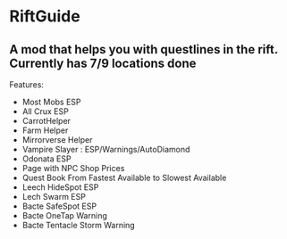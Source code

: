 # RiftGuide
A mod that helps you with questlines in the rift. Currently has 7/9 locations done
-------------------------------------------------------------------------------------------------------------------------------------------------------------------
Features:
- Most Mobs ESP
- All Crux ESP
- CarrotHelper
- Farm Helper
- Mirrorverse Helper
- Vampire Slayer : ESP/Warnings/AutoDiamond
- Odonata ESP
- Page with NPC Shop Prices
- Quest Book From Fastest Available to Slowest Available
- Leech HideSpot ESP
- Lech Swarm ESP
- Bacte SafeSpot ESP
- Bacte OneTap Warning
- Bacte Tentacle Storm Warning
